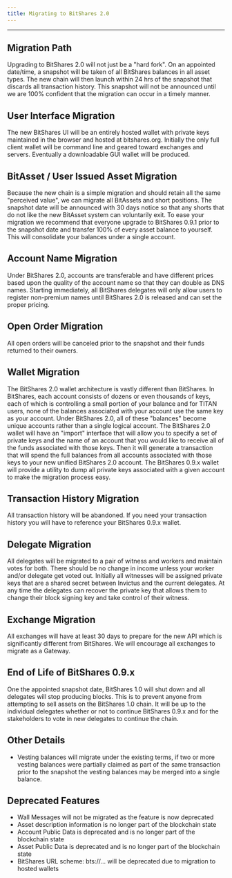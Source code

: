 ```yaml
---
title: Migrating to BitShares 2.0
---
```


--------

## Migration Path

<!--
(CryptoPrometheus: The first sentence was changed. For good PR, this sentence should not begin with the word "Unfortunately". Also, the "pitch fork" colloquialism, while perhaps it is cute, does not inspire confidence)
//-->

Upgrading to BitShares 2.0 will not just be a "hard fork". On an appointed date/time, a snapshot will be taken of all BitShares balances in all asset types.  The new chain will then launch within 24 hrs of the snapshot that discards all transaction history.  This snapshot will not be announced until we are 100% confident that the migration can occur in a timely manner.

## User Interface Migration
The new BitShares UI will be an entirely hosted wallet with private keys maintained in the browser and hosted at
bitshares.org.  Initially the only full client wallet will be command line and geared toward exchanges and servers.
Eventually a downloadable GUI wallet will be produced.

## BitAsset / User Issued Asset Migration
Because the new chain is a simple migration and should retain all the same "perceived value", we can migrate all
BitAssets and short positions.  The snapshot date will be announced with 30 days notice so that any shorts that do not
like the new BitAsset system can voluntarily exit.    To ease your migration we recommend that everyone upgrade to
BitShares 0.9.1 prior to the snapshot date and transfer 100% of every asset balance to yourself.  This will consolidate
your balances under a single account.

## Account Name Migration
Under BitShares 2.0, accounts are transferable and have different prices based upon the quality of the account name so that
they can double as DNS names.  Starting immediately, all BitShares delegates will only allow users to register non-premium names 
until BitShares 2.0 is released and can set the proper pricing.

## Open Order Migration
All open orders will be canceled prior to the snapshot and their funds returned to their owners.

## Wallet Migration
The BitShares 2.0 wallet architecture is vastly different than BitShares.  In BitShares, each account consists of dozens or
even thousands of keys, each of which is controlling a small portion of your balance and for TITAN users, none of the
balances associated with your account use the same key as your account.  Under BitShares 2.0, all of these "balances" become
unique accounts rather than a single logical account.    The BitShares 2.0 wallet will have an "import" interface that will
allow you to specify a set of private keys and the name of an account that you would like to receive all of the funds
associated with those keys.   Then it will generate a transaction that will spend the full balances from all accounts
associated with those keys to your new unified BitShares 2.0 account.    The BitShares 0.9.x wallet will provide a utility to dump
all private keys associated with a given account to make the migration process easy.

## Transaction History Migration
All transaction history will be abandoned.  If you need your transaction history you will have to reference your
BitShares 0.9.x wallet.

## Delegate Migration
All delegates will be migrated to a pair of witness and workers and maintain votes for both.  There should be no change
in income unless your worker and/or delegate get voted out.  Initially all witnesses will be assigned private keys that
are a shared secret between Invictus and the current delegates.  At any time the delegates can recover the private key
that allows them to change their block signing key and take control of their witness. 

## Exchange Migration
All exchanges will have at least 30 days to prepare for the new API which is significantly different from BitShares.  We
will encourage all exchanges to migrate as a Gateway.

## End of Life of BitShares 0.9.x
One the appointed snapshot date, BitShares 1.0 will shut down and all delegates will stop producing blocks.  This is to
prevent anyone from attempting to sell assets on the BitShares 1.0 chain.  It will be up to the individual delegates 
whether or not to continue BitShares 0.9.x and for the stakeholders to vote in new delegates to continue the chain. 

## Other Details

* Vesting balances will migrate under the existing terms, if two or more vesting balances were partially claimed
as part of the same transaction prior to the snapshot the vesting balances may be merged into a single balance.

## Deprecated Features
* Wall Messages will not be migrated as the feature is now deprecated 
* Asset description information is no longer part of the blockchain state
* Account Public Data is deprecated and is no longer part of the blockchain state
* Asset Public Data is deprecated and is no longer part of the blockchain state
* BitShares URL scheme: bts://... will be deprecated due to migration to hosted wallets